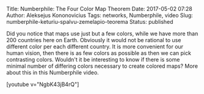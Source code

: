 Title: Numberphile: The Four Color Map Theorem
Date: 2017-05-02 07:28
Author: Aleksejus Kononovicius
Tags: networks, Numberphile, video
Slug: numberphile-keturiu-spalvu-zemelapio-teorema
Status: published

Did
you notice that maps use just but a few colors, while we have more than
200 countries here on Earth. Obviously it would not be rational to use
different color per each different country. It is more convenient for
our human vision, then there is as few colors as possible as then we can
pick contrasting colors. Wouldn't it be interesting to know if there is
some minimal number of differing colors necessary to create colored
maps? More about this in this Numberphile video.

[youtube v="NgbK43jB4rQ"]
